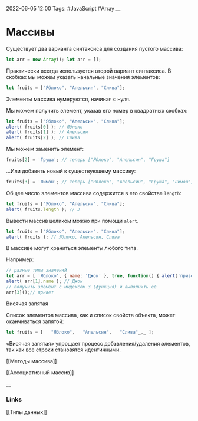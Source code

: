 2022-06-05 12:00
Tags: #JavaScript #Array 
__
# Массивы
Существует два варианта синтаксиса для создания пустого массива:

```js
let arr = new Array(); let arr = [];
```

Практически всегда используется второй вариант синтаксиса. В скобках мы можем указать начальные значения элементов:

```js
let fruits = ["Яблоко", "Апельсин", "Слива"];
```

Элементы массива нумеруются, начиная с нуля.

Мы можем получить элемент, указав его номер в квадратных скобках:

```js
let fruits = ["Яблоко", "Апельсин", "Слива"];
alert( fruits[0] ); // Яблоко
alert( fruits[1] ); // Апельсин
alert( fruits[2] ); // Слива
```

Мы можем заменить элемент:

```js
fruits[2] = 'Груша'; // теперь ["Яблоко", "Апельсин", "Груша"]
```

…Или добавить новый к существующему массиву:

```js
fruits[3] = 'Лимон'; // теперь ["Яблоко", "Апельсин", "Груша", "Лимон"]
```

Общее число элементов массива содержится в его свойстве `length`:

```js
let fruits = ["Яблоко", "Апельсин", "Слива"];
alert( fruits.length ); // 3
```

Вывести массив целиком можно при помощи `alert`.

```js
let fruits = ["Яблоко", "Апельсин", "Слива"];
alert( fruits ); // Яблоко, Апельсин, Слива
```

В массиве могут храниться элементы любого типа.

Например:

```js
// разные типы значений
let arr = [ 'Яблоко', { name: 'Джон' }, true, function() { alert('привет'); } ];  // получить элемент с индексом 1 (объект) и затем показать его свойство
alert( arr[1].name ); // Джон
// получить элемент с индексом 3 (функция) и выполнить её
arr[3]();// привет
```

Висячая запятая

Список элементов массива, как и список свойств объекта, может оканчиваться запятой:

```js
let fruits = [   "Яблоко",   "Апельсин",   "Слива"_,_ ];
```

«Висячая запятая» упрощает процесс добавления/удаления элементов, так как все строки становятся идентичными.

[[Методы массива]]

[[Ассоциативный массив]]

__
### Links
[[Типы данных]]
